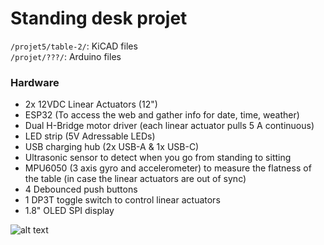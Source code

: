 # Standing desk projet

```/projet5/table-2/```: KiCAD files<br>
```/projet/???/```: Arduino files

### Hardware
- 2x 12VDC Linear Actuators (12")
- ESP32 (To access the web and gather info for date, time, weather)
- Dual H-Bridge motor driver (each linear actuator pulls 5 A continuous)
- LED strip (5V Adressable LEDs)
- USB charging hub (2x USB-A & 1x USB-C)
- Ultrasonic sensor to detect when you go from standing to sitting
- MPU6050 (3 axis gyro and accelerometer) to measure the flatness of the table (in case the linear actuators are out of sync)
- 4 Debounced push buttons
- 1 DP3T toggle switch to control linear actuators
- 1.8" OLED SPI display

![alt text](https://github.com/Jahjahhhh/projet5/blob/main/schematic.png?raw=true)
